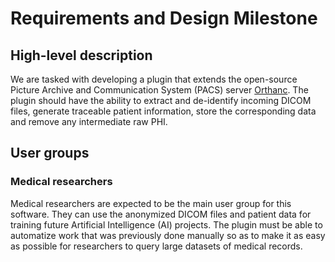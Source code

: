 # Requirements and Design Milestone

## High-level description

We are tasked with developing a plugin that extends the open-source Picture Archive and Communication System (PACS) server [Orthanc](https://www.orthanc-server.com/). The plugin should have the ability to extract and de-identify incoming DICOM files, generate traceable patient information, store the corresponding data and remove any intermediate raw PHI.

## User groups

### Medical researchers

Medical researchers are expected to be the main user group for this software. They can use the anonymized DICOM files and patient data for training future Artificial Intelligence (AI) projects. The plugin must be able to automatize work that was previously done manually so as to make it as easy as possible for researchers to query large datasets of medical records.